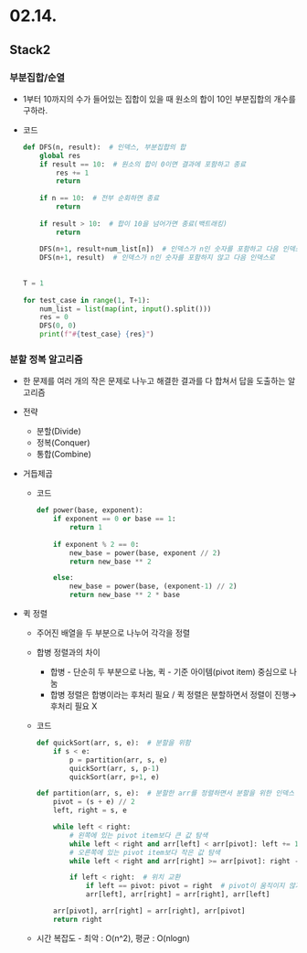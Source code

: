 # 02.14.

## Stack2

### 부분집합/순열

- 1부터 10까지의 수가 들어있는 집합이 있을 때 원소의 합이 10인 부분집합의 개수를 구하라.
- 코드
    
    ```python
    def DFS(n, result):  # 인덱스, 부분집합의 합
        global res
        if result == 10:  # 원소의 합이 0이면 결과에 포함하고 종료
            res += 1
            return
         
        if n == 10:  # 전부 순회하면 종료
            return
         
        if result > 10:  # 합이 10을 넘어가면 종료(백트래킹)
            return
         
        DFS(n+1, result+num_list[n])  # 인덱스가 n인 숫자를 포함하고 다음 인덱스로
        DFS(n+1, result)  # 인덱스가 n인 숫자를 포함하지 않고 다음 인덱스로
     
     
    T = 1
     
    for test_case in range(1, T+1):
        num_list = list(map(int, input().split()))
        res = 0
        DFS(0, 0)
        print(f"#{test_case} {res}")
    ```
    

### 분할 정복 알고리즘

- 한 문제를 여러 개의 작은 문제로 나누고 해결한 결과를 다 합쳐서 답을 도출하는 알고리즘
- 전략
    - 분할(Divide)
    - 정복(Conquer)
    - 통합(Combine)
- 거듭제곱
    - 코드
        
        ```python
        def power(base, exponent):
            if exponent == 0 or base == 1:
                return 1
            
            if exponent % 2 == 0:
                new_base = power(base, exponent // 2)
                return new_base ** 2
        
            else:
                new_base = power(base, (exponent-1) // 2)
                return new_base ** 2 * base
        ```
        
- 퀵 정렬
    - 주어진 배열을 두 부분으로 나누어 각각을 정렬
    - 합병 정렬과의 차이
        - 합병 - 단순히 두 부분으로 나눔, 퀵 - 기준 아이템(pivot item) 중심으로 나눔
        - 합병 정렬은 합병이라는 후처리 필요 / 퀵 정렬은 분할하면서 정렬이 진행→후처리 필요 X
    - 코드
        
        ```python
        def quickSort(arr, s, e):  # 분할을 위함
            if s < e:
                p = partition(arr, s, e)
                quickSort(arr, s, p-1)
                quickSort(arr, p+1, e)
        
        def partition(arr, s, e):  # 분할한 arr를 정렬하면서 분할을 위한 인덱스 탐색
            pivot = (s + e) // 2
            left, right = s, e
        
            while left < right:
                # 왼쪽에 있는 pivot item보다 큰 값 탐색
                while left < right and arr[left] < arr[pivot]: left += 1
                # 오른쪽에 있는 pivot item보다 작은 값 탐색
                while left < right and arr[right] >= arr[pivot]: right -= 1
        
                if left < right:  # 위치 교환
                    if left == pivot: pivot = right  # pivot이 움직이지 않기 위함
                    arr[left], arr[right] = arr[right], arr[left]
        
            arr[pivot], arr[right] = arr[right], arr[pivot]
            return right
        ```
        
    
    - 시간 복잡도 - 최악 : O(n^2), 평균 : O(nlogn)
